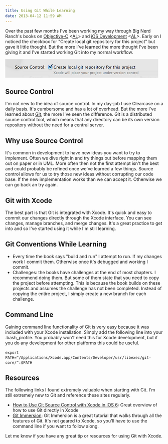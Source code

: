 ```yaml
---
title: Using Git While Learning
date: 2013-04-12 11:59 AM
---
```


Over the past few months I've been working my way through Big Nerd Ranch's books on [Objective-C](http://www.amazon.com/gp/product/0321706285/ref=as_li_ss_tl?ie=UTF8&camp=1789&creative=390957&creativeASIN=0321706285&linkCode=as2&tag=cohereiterat-20) <[AL](/affiliate-disclaimer)> and [iOS Development](http://www.amazon.com/gp/product/0321821521/ref=as_li_ss_tl?ie=UTF8&camp=1789&creative=390957&creativeASIN=0321821521&linkCode=as2&tag=cohereiterat-20) <[AL](/affiliate-disclaimer)>. Early on I noticed the checkbox for "Create local git repository for this project" but gave it little thought. But the more I've learned the more thought I've been giving it and I've started working Git into my normal workflow.

![Xcode Git Option](../Images/xcode-git-option.png)

## Source Control
I'm not new to the idea of source control. In my day-job I use Clearcase on a daily basis. It's cumbersome and has a lot of overhead. But the more I've learned about [Git](http://en.wikipedia.org/wiki/Git_(software)), the more I've seen the difference. Git is a distributed source control tool, which means that any directory can be its own version repository without the need for a central server.

## Why use Source Control
It's common in development to have new ideas you want to try to implement. Often we dive right in and try things out before mapping them out on paper or in UML. More often then not the first attempt isn't the best and could probably be refined once we've learned a few things. Source control allows for us to try those new ideas without corrupting our code base. If the new implementation works than we can accept it. Otherwise we can go back an try again.  

## Git with Xcode
The best part is that Git is integrated with Xcode. It's quick and easy to commit our changes directly through the Xcode interface. You can see changes, manage branches, and merge changes. It's a great practice to get into and so I've started using it while I'm still learning.

## Git Conventions While Learning
- Every time the book says "build and run" I attempt to run. If my changes work I commit them. Otherwise once it's debugged and working I commit.
- Challenges: the books have challenges at the end of most chapters. I recommend doing them. But some of them state that you need to copy the project before attempting.  This is because the book builds on these projects and assumes the challenge has not been completed.  Instead of copying the entire project, I simply create a new branch for each challenge.

## Command Line
Gaining command line functionality of Git is very easy because it was included with your Xcode installation.  Simply add the following line into your .bash_profile.  You probably won't need this for Xcode development, but if you do any development for other platforms this could be useful.

    export PATH=”/Applications/Xcode.app/Contents/Developer/usr/libexec/git-core/”:$PATH

## Resources
The following links I found extremely valuable when starting with Git.  I'm still extremely new to Git and reference these sites regularly.

- [How to Use Git Source Control with Xcode in iOS 6](http://www.raywenderlich.com/13771/how-to-use-git-source-control-with-xcode-in-ios-6): Great overview of how to use Git directly in Xcode
- [Git Immersion](http://gitimmersion.com/): Git Immersion is a great tutorial that walks through all the features of Git.  It's not geared to Xcode, so you'll have to use the command line if you want to follow along.

Let me know if you have any great tip or resources for using Git with Xcode.